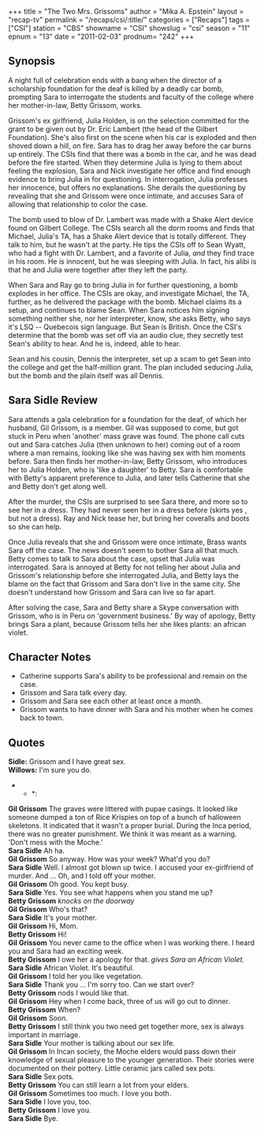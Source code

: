 +++
title = "The Two Mrs. Grissoms"
author = "Mika A. Epstein"
layout = "recap-tv"
permalink = "/recaps/csi/:title/"
categories = ["Recaps"]
tags = ["CSI"]
station = "CBS"
showname = "CSI"
showslug = "csi"
season = "11"
epnum = "13"
date = "2011-02-03"
prodnum= "242"
+++

## Synopsis

A night full of celebration ends with a bang when the director of a scholarship foundation for the deaf is killed by a deadly car bomb, prompting Sara to interrogate the students and faculty of the college where her mother-in-law, Betty Grissom, works.

Grissom's ex girlfriend, Julia Holden, is on the selection committed for the grant to be given out by Dr. Eric Lambert (the head of the Gilbert Foundation). She's also first on the scene when his car is exploded and then shoved down a hill, on fire. Sara has to drag her away before the car burns up entirely. The CSIs find that there was a bomb in the car, and he was dead before the fire started. When they determine Julia is lying to them about feeling the explosion, Sara and Nick investigate her office and find enough evidence to bring Julia in for questioning. In interrogation, Julia professes her innocence, but offers no explanations. She derails the questioning by revealing that she and Grissom were once intimate, and accuses Sara of allowing that relationship to color the case.

The bomb used to blow of Dr. Lambert was made with a Shake Alert device found on Gilbert College. The CSIs search all the dorm rooms and finds that Michael, Julia's TA, has a Shake Alert device that is totally different. They talk to him, but he wasn't at the party. He tips the CSIs off to Sean Wyatt, who had a fight with Dr. Lambert, and a favorite of Julia, *and* they find trace in his room. He is innocent, but he was sleeping with Julia. In fact, his alibi is that he and Julia were together after they left the party.

When Sara and Ray go to bring Julia in for further questioning, a bomb explodes in her office. The CSIs are okay, and investigate Michael, the TA, further, as he delivered the package with the bomb. Michael claims its a setup, and continues to blame Sean. When Sara notices him signing something neither she, nor her interpreter, know, she asks Betty, who says it's LSQ -- Quebecois sign language. But Sean is British. Once the CSI's determine that the bomb was set off via an audio clue, they secretly test Sean's ability to hear. And he is, indeed, able to hear.

Sean and his cousin, Dennis the interpreter, set up a scam to get Sean into the college and get the half-million grant. The plan included seducing Julia, but the bomb and the plain itself was all Dennis.

## Sara Sidle Review

Sara attends a gala celebration for a foundation for the deaf, of which her husband, Gil Grissom, is a member. Gil was supposed to come, but got stuck in Peru when 'another' mass grave was found. The phone call cuts out and Sara catches Julia (then unknown to her) coming out of a room where a man remains, looking like she was having sex with him moments before. Sara then finds her mother-in-law, Betty Grissom, who introduces her to Julia Holden, who is 'like a daughter' to Betty. Sara is comfortable with Betty's apparent preference to Julia, and later tells Catherine that she and Betty don't get along well.

After the murder, the CSIs are surprised to see Sara there, and more so to see her in a dress. They had never seen her in a dress before (skirts yes , but not a dress). Ray and Nick tease her, but bring her coveralls and boots so she can help.

Once Julia reveals that she and Grissom were once intimate, Brass wants Sara off the case. The news doesn't seem to bother Sara all that much. Betty comes to talk to Sara about the case, upset that Julia was interrogated. Sara is annoyed at Betty for not telling her about Julia and Grissom's relationship before she interrogated Julia, and Betty lays the blame on the fact that Grissom and Sara don't live in the same city. She doesn't understand how Grissom and Sara can live so far apart.

After solving the case, Sara and Betty share a Skype conversation with Grissom, who is in Peru on 'government business.' By way of apology, Betty brings Sara a plant, because Grissom tells her she likes plants: an african violet. 

## Character Notes

* Catherine supports Sara's ability to be professional and remain on the case.  
* Grissom and Sara talk every day.  
* Grissom and Sara see each other at least once a month.  
* Grissom wants to have dinner with Sara and his mother when he comes back to town.

## Quotes

**Sidle:** Grissom and I have great sex.  
**Willows:** I'm sure you do.

* * *:

**Gil Grissom** The graves were littered with pupae casings. It looked like someone dumped a ton of Rice Krispies on top of a bunch of halloween skeletons. It indicated that it wasn't a proper burial. During the Inca period, there was no greater punishment. We think it was meant as a warning. 'Don't mess with the Moche.'  
**Sara Sidle** Ah ha.  
**Gil Grissom** So anyway. How was your week? What'd you do?  
**Sara Sidle** Well. I almost got blown up twice. I accused your ex-girlfriend of murder. And ... Oh, and I told off your mother.  
**Gil Grissom** Oh good. You kept busy.  
**Sara Sidle** Yes. You see what happens when you stand me up?  
**Betty Grissom** _knocks on the doorway_  
**Gil Grissom** Who's that?  
**Sara Sidle** It's your mother.  
**Gil Grissom** Hi, Mom.  
**Betty Grissom** Hi!  
**Gil Grissom** You never came to the office when I was working there. I heard you and Sara had an exciting week.  
**Betty Grissom** I owe her a apology for that. _gives Sara an African Violet._  
**Sara Sidle** African Violet. It's beautiful.  
**Gil Grissom** I told her you like vegetation.  
**Sara Sidle** Thank you ... I'm sorry too. Can we start over?  
**Betty Grissom** nods I would like that.  
**Gil Grissom** Hey when I come back, three of us will go out to dinner.  
**Betty Grissom** When?  
**Gil Grissom** Soon.  
**Betty Grissom** I still think you two need get together more, sex is always important in marriage.  
**Sara Sidle** Your mother is talking about our sex life.  
**Gil Grissom** In Incan society, the Moche elders would pass down their knowledge of sexual pleasure to the younger generation. Their stories were documented on their pottery. Little ceramic jars called sex pots.  
**Sara Sidle** Sex pots.  
**Betty Grissom** You can still learn a lot from your elders.  
**Gil Grissom** Sometimes too much. I love you both.  
**Sara Sidle** I love you, too.  
**Betty Grissom** I love you.  
**Sara Sidle** Bye.